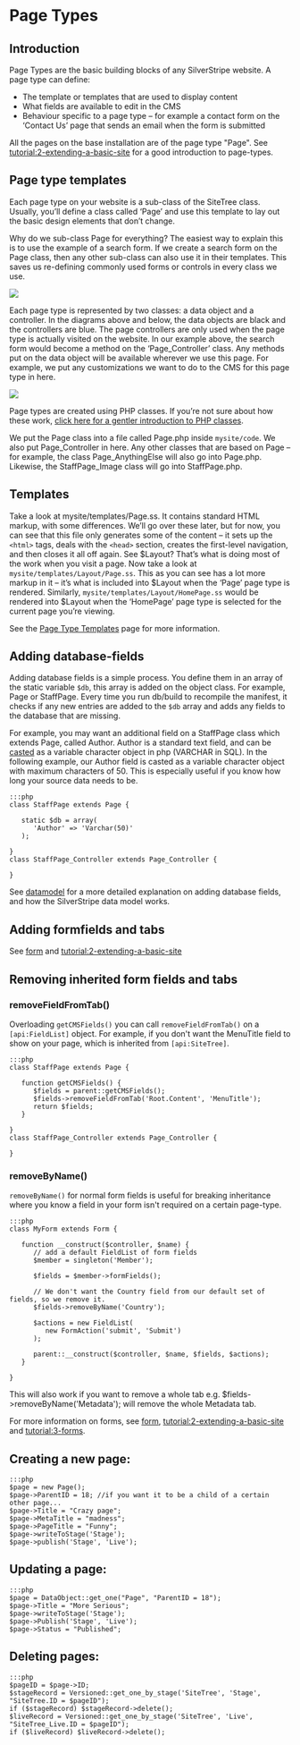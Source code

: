 # Page Types

## Introduction

Page Types are the basic building blocks of any SilverStripe website. A page type can define:

*  The template or templates that are used to display content
*  What fields are available to edit in the CMS
*  Behaviour specific to a page type – for example a contact form on the ‘Contact Us’ page that sends an email
when the form is submitted

All the pages on the base installation are of the page type "Page". See
[tutorial:2-extending-a-basic-site](/tutorials/2-extending-a-basic-site) for a good introduction to page-types.

## Page type templates

Each page type on your website is a sub-class of the SiteTree class. Usually, you’ll define a class called ‘Page’
and use this template to lay out the basic design elements that don’t change. 

Why do we sub-class Page for everything? The easiest way to explain this is to use the example of a search form. If we
create a search form on the Page class, then any other sub-class can also use it in their templates. This saves us
re-defining commonly used forms or controls in every class we use.

![](_images/pagetype-inheritance.png)

Each page type is represented by two classes: a data object and a controller. In the diagrams above and below, the data
objects are black and the controllers are blue. The page controllers are only used when the page type is actually
visited on the website. In our example above, the search form would become a method on the ‘Page_Controller’ class.
Any methods put on the data object will be available wherever we use this page. For example, we put any customizations
we want to do to the CMS for this page type in here.

![](_images/controllers-and-dataobjects.png)

Page types are created using PHP classes. If you’re not sure about how these work, [click here for a gentler
introduction to PHP classes](http://www-128.ibm.com/developerworks/opensource/library/os-phpobj/). 

We put the Page class into a file called Page.php inside `mysite/code`. We also put Page_Controller in here. Any other
classes that are based on Page – for example, the class Page_AnythingElse will also go into Page.php. Likewise, the
StaffPage_Image class will go into StaffPage.php.

## Templates

Take a look at mysite/templates/Page.ss. It contains standard HTML markup, with some differences. We’ll go over
these later, but for now, you can see that this file only generates some of the content – it sets up the 
`<html>` tags, deals with the `<head>` section, creates the first-level navigation, and then closes it all off again. 
See $Layout? That’s what is doing most of the work when you visit a page. Now take a look at `mysite/templates/Layout/Page.ss`. 
This as you can see has a lot more markup in it – it’s what is included into $Layout when the ‘Page’ page type is rendered. 
Similarly, `mysite/templates/Layout/HomePage.ss` would be rendered into $Layout when the ‘HomePage’ page type is selected for the
current page you’re viewing.

See the [Page Type Templates](/topics/page-type-templates) page for more information.

## Adding database-fields

Adding database fields is a simple process. You define them in an array of the static variable `$db`, this array is
added on the object class. For example, Page or StaffPage. Every time you run db/build to recompile the manifest, it
checks if any new entries are added to the `$db` array and adds any fields to the database that are missing.

For example, you may want an additional field on a StaffPage class which extends Page, called Author. Author is a
standard text field, and can be [casted](/topics/datamodel) as a variable character object in php (VARCHAR in SQL). In the
following example, our Author field is casted as a variable character object with maximum characters of 50. This is
especially useful if you know how long your source data needs to be.

	:::php
	class StaffPage extends Page {
	
	   static $db = array(
	      'Author' => 'Varchar(50)'
	   );
	
	}
	class StaffPage_Controller extends Page_Controller {
	
	}


See [datamodel](/topics/datamodel) for a more detailed explanation on adding database fields, and how the SilverStripe data
model works.

## Adding formfields and tabs

See [form](/topics/forms) and [tutorial:2-extending-a-basic-site](/tutorials/2-extending-a-basic-site)

## Removing inherited form fields and tabs

### removeFieldFromTab()

Overloading `getCMSFields()` you can call `removeFieldFromTab()` on a `[api:FieldList]` object. For example, if you don't
want the MenuTitle field to show on your page, which is inherited from `[api:SiteTree]`.

	:::php
	class StaffPage extends Page {
	
	   function getCMSFields() {
	      $fields = parent::getCMSFields();
	      $fields->removeFieldFromTab('Root.Content', 'MenuTitle');
	      return $fields;
	   }
	
	}
	class StaffPage_Controller extends Page_Controller {
	
	}



### removeByName()
 `removeByName()` for normal form fields is useful for breaking inheritance where you know a field in your form isn't
required on a certain page-type.

	:::php
	class MyForm extends Form {
	
	   function __construct($controller, $name) {
	      // add a default FieldList of form fields
	      $member = singleton('Member');
	
	      $fields = $member->formFields();
	
	      // We don't want the Country field from our default set of fields, so we remove it.
	      $fields->removeByName('Country');
	
	      $actions = new FieldList(
	         new FormAction('submit', 'Submit')
	      );
	
	      parent::__construct($controller, $name, $fields, $actions);
	   }
	
	}

This will also work if you want to remove a whole tab e.g. $fields->removeByName('Metadata'); will remove the whole
Metadata tab.

For more information on forms, see [form](/topics/forms), [tutorial:2-extending-a-basic-site](/tutorials/2-extending-a-basic-site)
and [tutorial:3-forms](/tutorials/3-forms).

## Creating a new page:

	:::php
	$page = new Page();
	$page->ParentID = 18; //if you want it to be a child of a certain other page...
	$page->Title = "Crazy page"; 
	$page->MetaTitle = "madness";
	$page->PageTitle = "Funny"; 
	$page->writeToStage('Stage'); 
	$page->publish('Stage', 'Live');


## Updating a page:

	:::php
	$page = DataObject::get_one("Page", "ParentID = 18");
	$page->Title = "More Serious";
	$page->writeToStage('Stage');
	$page->Publish('Stage', 'Live');
	$page->Status = "Published";


## Deleting pages:

	:::php
	$pageID = $page->ID;
	$stageRecord = Versioned::get_one_by_stage('SiteTree', 'Stage', "SiteTree.ID = $pageID");
	if ($stageRecord) $stageRecord->delete();
	$liveRecord = Versioned::get_one_by_stage('SiteTree', 'Live', "SiteTree_Live.ID = $pageID");
	if ($liveRecord) $liveRecord->delete();
	